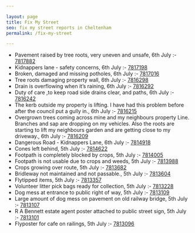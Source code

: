 ```yaml
---

layout: page
title: Fix My Street
seo: fix my street reports in Cheltenham
permalink: /fix-my-street

---
```


<!-- fix_marker starts -->

- Pavement raised by tree roots, very uneven and unsafe, 6th July :- [7817882](https://www.fixmystreet.com/report/7817882)
- Kidnappers lane - safety concerns, 6th July :- [7817198](https://www.fixmystreet.com/report/7817198)
- Broken, damaged and missing potholes, 6th July :- [7817016](https://www.fixmystreet.com/report/7817016)
- Tree roots damaging property wall, 6th July :- [7816298](https://www.fixmystreet.com/report/7816298)
- Drain is overflowing when it’s raining, 6th July :- [7816292](https://www.fixmystreet.com/report/7816292)
- Duty of care ,to keep road side drains clear, and paths, 6th July :- [7816242](https://www.fixmystreet.com/report/7816242)
- The kerb outside my property is lifting. I have had this problem before after the council put a gully in., 6th July :- [7816215](https://www.fixmystreet.com/report/7816215)
- Overgrown trees coming across mine and my neighbours property Line. Branches and sap are dropping on my vehicles. Also the roots are starting to lift my neighbours garden and are getting close to my driveway., 6th July :- [7816209](https://www.fixmystreet.com/report/7816209)
- Dangerous Road - Kidnappers Lane, 6th July :- [7814918](https://www.fixmystreet.com/report/7814918)
- Cones left behind, 5th July :- [7814622](https://www.fixmystreet.com/report/7814622)
- Footpath is completely blocked by crops, 5th July :- [7814005](https://www.fixmystreet.com/report/7814005)
- Footpath is not usable due to crops and weeds, 5th July :- [7813988](https://www.fixmystreet.com/report/7813988)
- Crops growing over route, 5th July :- [7813682](https://www.fixmystreet.com/report/7813682)
- Bridleway not maintained and not passable., 5th July :- [7813604](https://www.fixmystreet.com/report/7813604)
- Flytipped items, 5th July :- [7813357](https://www.fixmystreet.com/report/7813357)
- Volunteer litter pick bags ready for collection, 5th July :- [7813228](https://www.fixmystreet.com/report/7813228)
- Dog mess at entrance to public right of way, 5th July :- [7813109](https://www.fixmystreet.com/report/7813109)
- Large amount of dog mess on pavement on old railway bridge, 5th July :- [7813107](https://www.fixmystreet.com/report/7813107)
- R A Bennett estate agent poster attached to public street sign, 5th July :- [7813101](https://www.fixmystreet.com/report/7813101)
- Flyposter for cafe on railings, 5th July :- [7813096](https://www.fixmystreet.com/report/7813096)

<!-- fix_marker ends -->